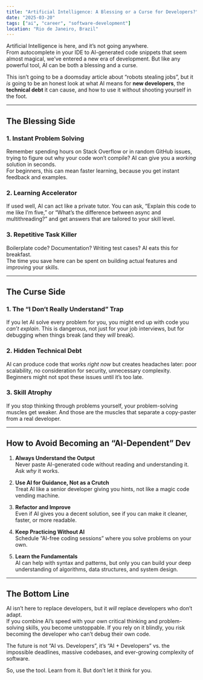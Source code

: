 ```yaml
---
title: "Artificial Intelligence: A Blessing or a Curse for Developers?"
date: "2025-03-20"
tags: ["ai", "career", "software-development"]
location: "Rio de Janeiro, Brazil"
---
```


Artificial Intelligence is here, and it’s not going anywhere.  
From autocomplete in your IDE to AI-generated code snippets that seem almost magical, we’ve entered a new era of development. But like any powerful tool, AI can be both a blessing and a curse.

This isn’t going to be a doomsday article about “robots stealing jobs”, but it *is* going to be an honest look at what AI means for **new developers**, the **technical debt** it can cause, and how to use it without shooting yourself in the foot.

---

## The Blessing Side

### 1. Instant Problem Solving
Remember spending hours on Stack Overflow or in random GitHub issues, trying to figure out why your code won’t compile? AI can give you a *working* solution in seconds.  
For beginners, this can mean faster learning, because you get instant feedback and examples.

### 2. Learning Accelerator
If used well, AI can act like a private tutor. You can ask, “Explain this code to me like I’m five,” or “What’s the difference between async and multithreading?” and get answers that are tailored to your skill level.

### 3. Repetitive Task Killer
Boilerplate code? Documentation? Writing test cases? AI eats this for breakfast.  
The time you save here can be spent on building actual features and improving your skills.

---

## The Curse Side

### 1. The “I Don’t Really Understand” Trap
If you let AI solve every problem for you, you might end up with code you *can’t explain*. This is dangerous, not just for your job interviews, but for debugging when things break (and they *will* break).

### 2. Hidden Technical Debt
AI can produce code that works *right now* but creates headaches later: poor scalability, no consideration for security, unnecessary complexity. Beginners might not spot these issues until it’s too late.

### 3. Skill Atrophy
If you stop thinking through problems yourself, your problem-solving muscles get weaker. And those are the muscles that separate a copy-paster from a real developer.

---

## How to Avoid Becoming an “AI-Dependent” Dev

1. **Always Understand the Output**  
   Never paste AI-generated code without reading and understanding it. Ask *why* it works.

2. **Use AI for Guidance, Not as a Crutch**  
   Treat AI like a senior developer giving you hints, not like a magic code vending machine.

3. **Refactor and Improve**  
   Even if AI gives you a decent solution, see if you can make it cleaner, faster, or more readable.

4. **Keep Practicing Without AI**  
   Schedule “AI-free coding sessions” where you solve problems on your own.

5. **Learn the Fundamentals**  
   AI can help with syntax and patterns, but only you can build your deep understanding of algorithms, data structures, and system design.

---

## The Bottom Line

AI isn’t here to replace developers, but it *will* replace developers who don’t adapt.  
If you combine AI’s speed with your own critical thinking and problem-solving skills, you become unstoppable. If you rely on it blindly, you risk becoming the developer who can’t debug their own code.

The future is not “AI vs. Developers”, it’s “AI + Developers” vs. the impossible deadlines, massive codebases, and ever-growing complexity of software.

So, use the tool. Learn from it. But don’t let it think for you.


